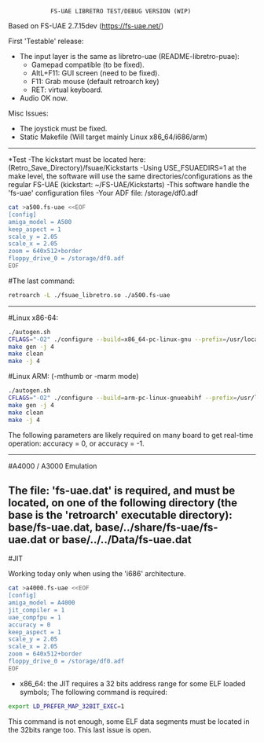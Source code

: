                FS-UAE LIBRETRO TEST/DEBUG VERSION (WIP)



Based on FS-UAE 2.7.15dev (https://fs-uae.net/)

First 'Testable' release:
* The input layer is the same as libretro-uae (README-libretro-puae):
  * Gamepad compatible (to be fixed).
  * AltL+F11: GUI screen (need to be fixed).
  * F11:      Grab mouse (default retroarch key)
  * RET: virtual keyboard.
* Audio OK now.

Misc Issues:
* The joystick must be fixed.
* Static Makefile (Will target mainly Linux x86_64/i686/arm)

------------------------------------------------------------------------------------------------------------------------------------------------------------------------------
*Test
 -The kickstart must be located here: (Retro_Save_Directory)/fsuae/Kickstarts
 -Using USE_FSUAEDIRS=1 at the make level, the software will use the same directories/configurations as the regular FS-UAE (kickstart: ~/FS-UAE/Kickstarts)
 -This software handle the 'fs-uae' configuration files
 -Your ADF file: /storage/df0.adf

```bash
cat >a500.fs-uae <<EOF
[config]
amiga_model = A500
keep_aspect = 1
scale_y = 2.05
scale_x = 2.05
zoom = 640x512+border
floppy_drive_0 = /storage/df0.adf
EOF
```

#The last command:

```bash
retroarch -L ./fsuae_libretro.so ./a500.fs-uae
```

------------------------------------------------------------------------------------------------------------------------------------------------------------------------------
#Linux x86-64:

```bash
./autogen.sh
CFLAGS="-O2" ./configure --build=x86_64-pc-linux-gnu --prefix=/usr/local --enable-shared --disable-static --libdir=/usr/local/lib64 --enable-jit
make gen -j 4
make clean
make -j 4
```

#Linux ARM: (-mthumb or -marm mode)

```bash
./autogen.sh
CFLAGS="-O2" ./configure --build=arm-pc-linux-gnueabihf --prefix=/usr/local --enable-shared --disable-static --libdir=/usr/local/lib --disable-jit --enable-neon
make gen -j 4
make clean
make -j 4
```

The following parameters are likely required on many board to get real-time operation: accuracy = 0, or accuracy = -1.

------------------------------------------------------------------------------------------------------------------------------------------------------------------------------
#A4000 / A3000 Emulation

The file: 'fs-uae.dat' is required, and must be located, on one of the following directory (the base is the 'retroarch' executable directory):
    base/fs-uae.dat, base/../share/fs-uae/fs-uae.dat or base/../../Data/fs-uae.dat
------------------------------------------------------------------------------------------------------------------------------------------------------------------------------
#JIT

Working today only when using the 'i686' architecture.

```bash
cat >a4000.fs-uae <<EOF
[config]
amiga_model = A4000
jit_compiler = 1
uae_compfpu = 1
accuracy = 0
keep_aspect = 1
scale_y = 2.05
scale_x = 2.05
zoom = 640x512+border
floppy_drive_0 = /storage/df0.adf
EOF
```


* x86_64: the JIT requires a 32 bits address range for some ELF loaded symbols; The following command is required:

```bash
export LD_PREFER_MAP_32BIT_EXEC=1
```

This command is not enough, some ELF data segments must be located in the 32bits range too. This last issue is open.
